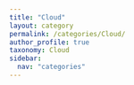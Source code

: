 ```yaml
---
title: "Cloud"
layout: category
permalink: /categories/Cloud/
author_profile: true
taxonomy: Cloud
sidebar:
  nav: "categories"
---
```

